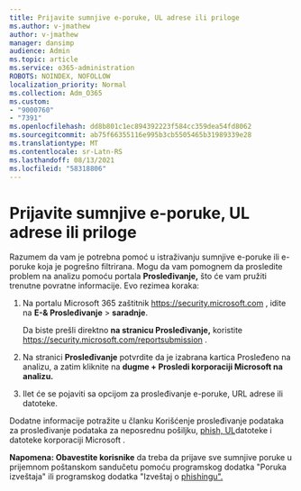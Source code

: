 ```yaml
---
title: Prijavite sumnjive e-poruke, UL adrese ili priloge
ms.author: v-jmathew
author: v-jmathew
manager: dansimp
audience: Admin
ms.topic: article
ms.service: o365-administration
ROBOTS: NOINDEX, NOFOLLOW
localization_priority: Normal
ms.collection: Adm_O365
ms.custom:
- "9000760"
- "7391"
ms.openlocfilehash: dd8b801c1ec894392223f584cc359dea54fd8062
ms.sourcegitcommit: ab75f66355116e995b3cb5505465b31989339e28
ms.translationtype: MT
ms.contentlocale: sr-Latn-RS
ms.lasthandoff: 08/13/2021
ms.locfileid: "58318806"
---
```

# <a name="report-suspicious-emails-urls-or-attachments"></a>Prijavite sumnjive e-poruke, UL adrese ili priloge

Razumem da vam je potrebna pomoć u istraživanju sumnjive e-poruke ili e-poruke koja je pogrešno filtrirana. Mogu da vam pomognem da prosledite problem na analizu pomoću portala **Prosleđivanje,** što će vam pružiti trenutne povratne informacije. Evo rezimea koraka:

1. Na portalu Microsoft 365 zaštitnik <https://security.microsoft.com> , idite na **E-& Prosleđivanje** \> **saradnje**.

   Da biste prešli direktno **na stranicu Prosleđivanje,** koristite <https://security.microsoft.com/reportsubmission> .

2. Na stranici **Prosleđivanje** potvrdite da je izabrana kartica Prosleđeno na analizu, a zatim kliknite na **dugme + Prosledi korporaciji Microsoft na analizu.** 

3. Ilet će se pojaviti sa opcijom za prosleđivanje e-poruke, URL adrese ili datoteke.

Dodatne informacije potražite u članku Korišćenje prosleđivanje podataka za prosleđivanje podataka za neposrednu pošiljku, [phish, UL](https://docs.microsoft.com/microsoft-365/security/office-365-security/admin-submission)datoteke i datoteke korporaciji Microsoft .

**Napomena: Obavestite korisnike** da treba da prijave sve sumnjive poruke u prijemnom poštanskom sandučetu pomoću programskog dodatka "Poruka izveštaja" ili programskog dodatka "Izveštaj o [phishingu".](https://docs.microsoft.com/microsoft-365/security/office-365-security/enable-the-report-message-add-in)
